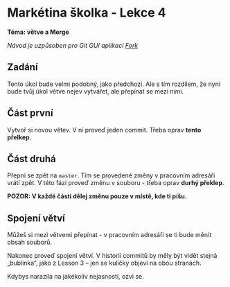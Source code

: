 # Markétina školka - Lekce 4
**Téma: větve a Merge**

_Návod je uzpůsoben pro Git GUI aplikaci [Fork](https://git-fork.com/)_

## Zadání
Tento úkol bude velmi podobný, jako předchozí. Ale s tím rozdílem, že nyní bude
tvůj úkol větve nejev vytvářet, ale přepínat se mezi nimi.

## Část první
Vytvoř si novou větev. V ní proveď jeden commit. Třeba oprav **tento přelkep**.


## Část druhá
Přepni se zpět na `master`. Tím se provedené změny v pracovním adresáři vrátí
zpět. V této fázi proveď změnu v souboru - třeba oprav **durhý překlep**.

**POZOR: V každé části dělej změnu pouze v místě, kde ti píšu.**

## Spojení větví
Můžeš si mezi větvemi přepínat - v pracovním adresáři se ti bude měnit obsah
souborů.

Nakonec proveď spojení větví. V historii commitů by měly být vidět stejná 
„bublinka“, jako z Lesson 3 – jen se kuličky objeví na obou stranách. 

Kdybys narazila na jakékoliv nejasnosti, ozvi se.